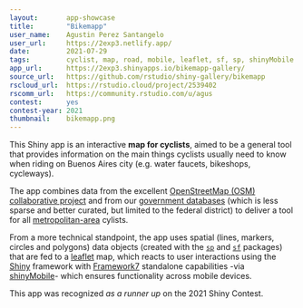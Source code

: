 ```yaml
---
layout:       app-showcase
title:        "Bikemapp"
user_name:    Agustin Perez Santangelo
user_url:     https://2exp3.netlify.app/
date:         2021-07-29
tags:         cyclist, map, road, mobile, leaflet, sf, sp, shinyMobile
app_url:      https://2exp3.shinyapps.io/bikemapp-gallery/
source_url:   https://github.com/rstudio/shiny-gallery/bikemapp
rscloud_url:  https://rstudio.cloud/project/2539402
rscomm_url:   https://community.rstudio.com/u/agus
contest:      yes
contest-year: 2021
thumbnail:    bikemapp.png
---
```


This Shiny app is an interactive **map for cyclists**, aimed to be a general tool that provides information on the main things cyclists usually need to know when riding on Buenos Aires city (e.g. water faucets, bikeshops, cycleways).

The app combines data from the excellent [OpenStreetMap (OSM) collaborative project](https://download.bbbike.org/osm/bbbike/BuenosAires/) and from our [government databases](https://usig.buenosaires.gob.ar/) (which is less sparse and better curated, but limited to the federal district) to deliver a tool for all [metropolitan-area](https://es.wikipedia.org/wiki/Gran_Buenos_Aires#Regi%C3%B3n_Metropolitana_de_Buenos_Aires_(RMBA)) cylists.

From a more technical standpoint, the app uses spatial (lines, markers, circles and polygons) data objects (created with the [`sp`](https://cran.r-project.org/web/packages/sp/index.html) and [`sf`](https://cran.r-project.org/web/packages/sf/index.html) packages) that are fed to a [leaflet](https://cran.r-project.org/web/packages/leaflet/index.html) map, which reacts to user interactions using the [Shiny](https://cran.r-project.org/web/packages/shiny/index.html) framework with [Framework7](https://framework7.io/) standalone capabilities -via [shinyMobile](https://cran.r-project.org/web/packages/shinyMobile/index.html)- which ensures functionality across mobile devices.

This app was recognized _as a runner up_ on the 2021 Shiny Contest.